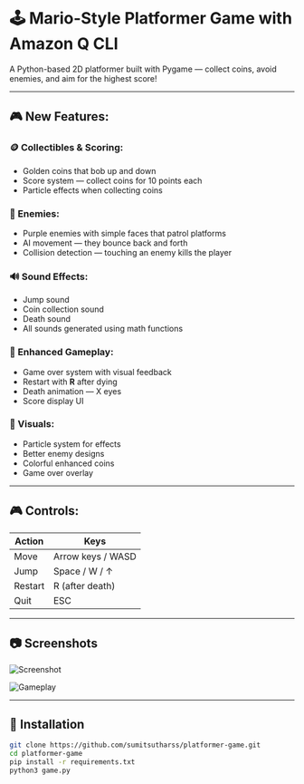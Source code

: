 # 🕹️ Mario-Style Platformer Game with Amazon Q CLI

A Python-based 2D platformer built with Pygame — collect coins, avoid enemies, and aim for the highest score!

---

## 🎮 New Features:

### 🪙 Collectibles & Scoring:
- Golden coins that bob up and down
- Score system — collect coins for 10 points each
- Particle effects when collecting coins

### 👾 Enemies:
- Purple enemies with simple faces that patrol platforms
- AI movement — they bounce back and forth
- Collision detection — touching an enemy kills the player

### 🔊 Sound Effects:
- Jump sound
- Coin collection sound
- Death sound
- All sounds generated using math functions

### 🎲 Enhanced Gameplay:
- Game over system with visual feedback
- Restart with **R** after dying
- Death animation — X eyes
- Score display UI

### 🎨 Visuals:
- Particle system for effects
- Better enemy designs
- Colorful enhanced coins
- Game over overlay

---

## 🎮 Controls:

| Action    | Keys              |
|-----------|-------------------|
| Move      | Arrow keys / WASD |
| Jump      | Space / W / ↑     |
| Restart   | R (after death)   |
| Quit      | ESC               |

---

## 📷 Screenshots

![Screenshot](media/screenshot.png)

![Gameplay](media/gameplay.gif)

---

## 🧱 Installation

```bash
git clone https://github.com/sumitsutharss/platformer-game.git
cd platformer-game
pip install -r requirements.txt
python3 game.py
